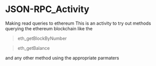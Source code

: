 # JSON-RPC_Activity
Making read queries to ethereum
This is an activity to try out methods querying the ethereum blockchain like the

>eth_getBlockByNumber

>eth_getBalance

and any other method using the appropriate parmaters
